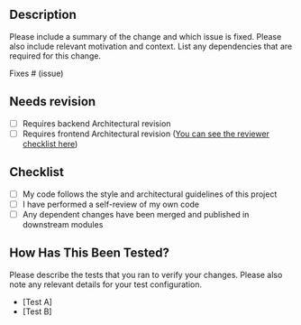 ## Description

Please include a summary of the change and which issue is fixed. Please also include relevant motivation and context. List any dependencies that are required for this change.

Fixes # (issue)

## Needs revision

- [ ] Requires backend Architectural revision
- [ ] Requires frontend Architectural revision ([You can see the reviewer checklist here](ACCESSIBILITY_CHECKLIST.md))

## Checklist

- [ ] My code follows the style and architectural guidelines of this project
- [ ] I have performed a self-review of my own code
- [ ] Any dependent changes have been merged and published in downstream modules

## How Has This Been Tested?

Please describe the tests that you ran to verify your changes. Please also note any relevant details for your test configuration.

- [Test A]
- [Test B]

